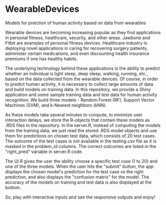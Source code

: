 # WearableDevices
Models for preiction of human activity based on data from wearables

Wearable devices are becoming increasing popular as they find applications in personal fitness, healthcare, security,
and other areas. Jawbone and Fitbit are examples of personal fitness devices. Healthcare industry is deploying novel
applications in caring for recovering surgery patients, administer certain medications, and even discounting health
insurance premiums if one has healthy habits.

The underlying technology behind these applications is the ability to predict whether an individual is light sleep, deep
sleep, walking, running, etc., based on the data collected from the wearable devices. Of course, in order to predict human
activity, it is necessary to collect large amounts of data and build models on training data. In this repository, we provide
a Shiny application and some sample training data and test data for human activity recognition. We build three models - 
Random Forest (RF), Support Vector Machines (SVM), and k-Nearest neighbors (kNN). 

As these models take several minutes to compute, to minimize user interaction delays, we store the R-objects that contain
these models as .RDS files in the repository. In the server.R, instead of computing the models from the training data, we
just read the stored .RDS model objects and use them for predictions on chosen test data, which consists of 20 test cases.
The outcome of the test cases is not available in the testing.csv file as it is masked in the problem_id columns. The correct
outcomes are listed in the "right_pred" variable in server.R code.

The UI.R gives the user the ability choose a specific test case (1 to 20) and one of the three models. When the user hits the
"submit" button, the app displays the chosen model's prediction for the test case vs the right prediction, and also displays
the "confusion matrix" for the model. The accuracy of the models on training and test data is also displayed at the bottom.

So, play with interactive inputs and see the responsive outputs and enjoy!

